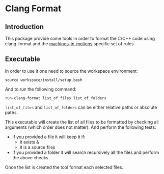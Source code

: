 Clang Format
============

## Introduction

This package provide some tools in order
to format the C/C++ code using clang-format and the
[machines-in-motions](https://machines-in-motion.github.io/code_documentation/ci_example_cpp/coding_guidelines_1.html)
specific set of rules.

## Executable

In order to use it one need to source the workspace environment:

    source workspace/install/setup.bash

And to run the following command:

    run-clang-format list_of_files list_of_folders

`list_of_files` and `list_of_folders` can be either relative paths or absolute paths.

This executable will create the list of all files to be formatted by checking all
arguments (which order does not matter). And perform the following tests:
- If you provided a file it will keep it if:
    - it exists &
    - it is a source files
- If you provided a folder it will search recursively all the files and
    perform the above checks.

Once the list is created the tool format each selected files.
